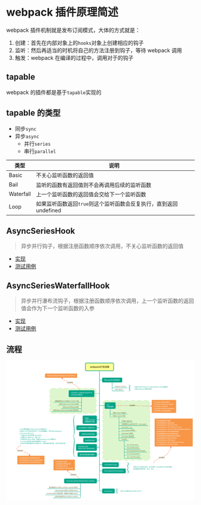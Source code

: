 # webpack 插件原理简述

webpack 插件机制就是发布订阅模式，大体的方式就是：

1. 创建：首先在内部对象上的`hooks`对象上创建相应的钩子
1. 监听：然后再适当的时机将自己的方法注册到钩子，等待 webpack 调用
1. 触发：webpack 在编译的过程中，调用对于的钩子

## tapable

webpack 的插件都是基于`tapable`实现的

## tapable 的类型

- 同步`sync`
- 异步`async`
  - 并行`series`
  - 串行`parallel`

| 类型 | 说明 |
| --- | --- |
| Basic | 不关心监听函数的返回值 |
| Bail | 监听的函数有返回值则不会再调用后续的监听函数 |
| Waterfall | 上一个监听函数的返回值会交给下一个监听函数 |
| Loop | 如果监听函数返回`true`则这个监听函数会反复执行，直到返回 undefined |

## AsyncSeriesHook

> 异步并行钩子，根据注册函数顺序依次调用，不关心监听函数的返回值

- [实现](./tapable/AsyncSeriesHook.js)
- [测试用例](./test/AsyncSeriesHook.js)

## AsyncSeriesWaterfallHook

> 异步并行瀑布流钩子，根据注册函数顺序依次调用，上一个监听函数的返回值会作为下一个监听函数的入参

- [实现](./tapable/AsyncSeriesWaterfallHook.js)
- [测试用例](./test/AsyncSeriesWaterfallHook.js)

## 流程

![流程图](./images/流程图.jpg)
